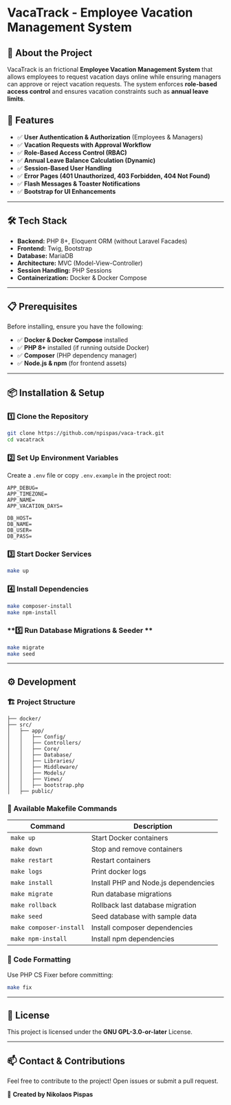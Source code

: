 # VacaTrack - Employee Vacation Management System

## 🚀 About the Project
VacaTrack is an frictional **Employee Vacation Management System** that allows employees to request vacation days online while ensuring managers can approve or reject vacation requests. The system enforces **role-based access control** and ensures vacation constraints such as **annual leave limits**.

## 📌 Features
- ✅ **User Authentication & Authorization** (Employees & Managers)
- ✅ **Vacation Requests with Approval Workflow**
- ✅ **Role-Based Access Control (RBAC)**
- ✅ **Annual Leave Balance Calculation (Dynamic)**
- ✅ **Session-Based User Handling**
- ✅ **Error Pages (401 Unauthorized, 403 Forbidden, 404 Not Found)**
- ✅ **Flash Messages & Toaster Notifications**
- ✅ **Bootstrap for UI Enhancements**

---

## 🛠️ Tech Stack
- **Backend:** PHP 8+, Eloquent ORM (without Laravel Facades)
- **Frontend:** Twig, Bootstrap
- **Database:** MariaDB
- **Architecture:** MVC (Model-View-Controller)
- **Session Handling:** PHP Sessions
- **Containerization:** Docker & Docker Compose

---

## 📋 Prerequisites
Before installing, ensure you have the following:
- ✅ **Docker & Docker Compose** installed
- ✅ **PHP 8+** installed (if running outside Docker)
- ✅ **Composer** (PHP dependency manager)
- ✅ **Node.js & npm** (for frontend assets)

---

## 📦 Installation & Setup
### **1️⃣ Clone the Repository**
```sh
git clone https://github.com/npispas/vaca-track.git
cd vacatrack
```

### **2️⃣ Set Up Environment Variables**
Create a `.env` file or copy `.env.example` in the project root:
```
APP_DEBUG=
APP_TIMEZONE=
APP_NAME=
APP_VACATION_DAYS=

DB_HOST=
DB_NAME=
DB_USER=
DB_PASS=
```

### **3️⃣ Start Docker Services**
```sh
make up
```

### **4️⃣ Install Dependencies**
```sh
make composer-install
make npm-install
```

### **5️⃣ Run Database Migrations & Seeder **
```sh
make migrate
make seed
```

---

## ⚙️ Development
### **🏗️ Project Structure**
```
├── docker/
├── src/
│   ├── app/
│   │   ├── Config/
│   │   ├── Controllers/
│   │   ├── Core/
│   │   ├── Database/
│   │   ├── Libraries/
│   │   ├── Middleware/
│   │   ├── Models/
│   │   ├── Views/
│   │   ├── bootstrap.php
│   ├── public/
```

### **📌 Available Makefile Commands**
| Command                 | Description                          |
|-------------------------|--------------------------------------|
| `make up`               | Start Docker containers              |
| `make down`             | Stop and remove containers           |
| `make restart`          | Restart containers                   |
| `make logs`             | Print docker logs                    |
| `make install`          | Install PHP and Node.js dependencies |
| `make migrate`          | Run database migrations              |
| `make rollback`         | Rollback last database migration     |
| `make seed`             | Seed database with sample data       |
| `make composer-install` | Install composer dependencies        |
| `make npm-install`      | Install npm dependencies             |


### **📌 Code Formatting**
Use PHP CS Fixer before committing:
```sh
make fix
```

---

## 📖 License
This project is licensed under the **GNU GPL-3.0-or-later** License.

---

## 📫 Contact & Contributions
Feel free to contribute to the project! Open issues or submit a pull request.

🌟 **Created by Nikolaos Pispas**

